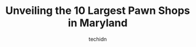 ---
layout: ampstory
image: https://i0.wp.com/paketmu.com/wp-content/uploads/2023/06/cash-usa-0-in-maryland-1686367780.jpeg?resize=640,853
author: techidn
featured: false
description: Explore the diverse Pawn Shop scene in Maryland, home to an incredible selection of 10 establishments catering to every taste. Whether youre in search of iconic favorites or undiscovered tr
title: Unveiling the 10 Largest Pawn Shops in Maryland
cover:
   title: Unveiling the 10 Largest Pawn Shops in Maryland
   subtitle: RICKPATE
   background: https://paketmu.com/wp-content/uploads/2023/06/cash-usa-0-in-maryland-1686367780.jpeg

pages: 
 - layout: thirds
   top: <h1>#1 Top Dollar Pawn & Jewelry</h1>
   bottom: "<p>Friendly, fast service from Deon and company. I got exactly what I wanted with a little laugh on the side to make it a really enjoyable experience. Anyone looking for aff</p>"
   background: https://paketmu.com/wp-content/uploads/2023/06/cash-usa-1-in-maryland-1686367781.jpeg
   backgroundblur: true
 - layout: thirds
   top: <h1>#2 Best Pawn</h1>
   bottom: "<p>Words cant begin to explain how impressed I was with this location. From the selection of products as well as the knowledgeable staff, this store is certainly a one stop</p>"
   background: https://paketmu.com/wp-content/uploads/2023/06/cash-usa-2-in-maryland-1686367781.jpeg
   cta:
      link: https://paketmu.com/unveiling-the-10-largest-pawn-shops-in-maryland/
      text: Unveiling the 10 Largest Pawn Shops in Maryland
 - layout: thirds
   top: <h1>#3 Champion Pawn and Jewelry</h1>
   bottom: "<p>Kudos to Brendan for having the patience and taking his time in helping me in purchasing gifts for my love ones. Thanks so much and Champion Pawn and Jewelry has the b</p>"
   background: https://paketmu.com/wp-content/uploads/2023/06/cash-usa-3-in-maryland-1686367782.jpeg
   cta:
      link: https://paketmu.com/unveiling-the-10-largest-pawn-shops-in-maryland/
      text: Unveiling the 10 Largest Pawn Shops in Maryland
 - layout: thirds
   top: <h1>#4 South Harbor Pawn Shop</h1>
   bottom: "<p>3438 Annapolis Rd, Baltimore, MD 21227, United States</p>"
   background: https://images.unsplash.com/photo-1618005182384-a83a8bd57fbe?ixlib=rb-4.0.3&ixid=MnwxMjA3fDB8MHxwaG90by1wYWdlfHx8fGVufDB8fHx8&auto=format&fit=crop&w=640&h=853&q=80
   cta:
      link: https://paketmu.com/unveiling-the-10-largest-pawn-shops-in-maryland/
      text: Unveiling the 10 Largest Pawn Shops in Maryland
 - layout: thirds
   top: <h1>#5 5 Mile Pawnbrokers</h1>
   bottom: "<p>8610 Washington Blvd #116, Jessup, MD 20794, United States</p>"
   background: https://images.unsplash.com/photo-1567095761054-7a02e69e5c43?ixlib=rb-4.0.3&ixid=MnwxMjA3fDB8MHxwaG90by1wYWdlfHx8fGVufDB8fHx8&auto=format&fit=crop&w=640&h=853&q=80
   cta:
      link: https://paketmu.com/unveiling-the-10-largest-pawn-shops-in-maryland/
      text: Unveiling the 10 Largest Pawn Shops in Maryland
 - layout: thirds
   top: <h1>#6 King Pawn</h1>
   bottom: "<p>6108 Old Silver Hill Rd #1, District Heights, MD 20747, United States</p>"
   background: https://images.unsplash.com/photo-1604871000636-074fa5117945?ixlib=rb-4.0.3&ixid=MnwxMjA3fDB8MHxwaG90by1wYWdlfHx8fGVufDB8fHx8&auto=format&fit=crop&w=640&h=853&q=80
   cta:
      link: https://paketmu.com/unveiling-the-10-largest-pawn-shops-in-maryland/
      text: Unveiling the 10 Largest Pawn Shops in Maryland
 - layout: thirds
   top: <h1>#7 Famous Pawnbrokers</h1>
   bottom: "<p>6007 Marlboro Pike, Forestville, MD 20747, United States</p>"
   background: https://images.unsplash.com/photo-1574169208507-84376144848b?ixlib=rb-4.0.3&ixid=MnwxMjA3fDB8MHxwaG90by1wYWdlfHx8fGVufDB8fHx8&auto=format&fit=crop&w=640&h=853&q=80
   cta:
      link: https://paketmu.com/unveiling-the-10-largest-pawn-shops-in-maryland/
      text: Unveiling the 10 Largest Pawn Shops in Maryland
 - layout: thirds
   middle: Continue reading...
   background: https://images.unsplash.com/photo-1488554378835-f7acf46e6c98?ixlib=rb-4.0.3&ixid=MnwxMjA3fDB8MHxwaG90by1wYWdlfHx8fGVufDB8fHx8&auto=format&fit=crop&w=640&h=853&q=80
   cta:
      link: https://paketmu.com/unveiling-the-10-largest-pawn-shops-in-maryland/
      text: Unveiling the 10 Largest Pawn Shops in Maryland
      
---
